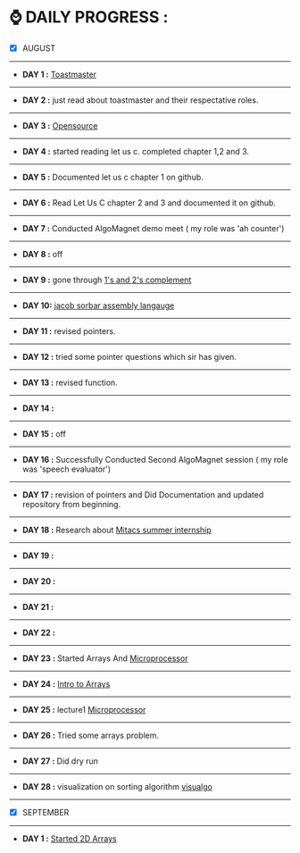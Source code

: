 # ⌚ DAILY PROGRESS :

- [x] AUGUST
--------------------------------------------------------------------------------------------------------------
- **DAY 1 :** [Toastmaster](https://franticallyspeaking.com/toastmasters-executive-committee-roles-and-responsibilities)

----------------------------------------------------------------------------------------------------------------------

- **DAY 2 :** just read about toastmaster and their respectative roles.

---------------------------------------------------------------------

- **DAY 3 :** [Opensource](https://opensource.guide/)

---------------------------------------------------

- **DAY 4 :** started reading let us c. completed chapter 1,2 and 3.

-----------------------------------------------------------------

- **DAY 5 :** Documented let us c chapter 1 on github.

----------------------------------------------------

- **DAY 6 :** Read Let Us C chapter 2 and 3 and documented it on github.

---------------------------------------------------------------------

- **DAY 7 :** Conducted AlgoMagnet demo meet ( my role was 'ah counter')

-----------------------------------------------------------------------

- **DAY 8 :** off

-----------------------------------------------------------------------

- **DAY 9 :** gone through [1's and 2's complement](https://www.geeksforgeeks.org/1s-2s-complement-binary-number/)

-----------------------------------------------------------------------

- **DAY 10:** [jacob sorbar assembly langauge](https://www.youtube.com/watch?v=iYRl50gtprA)

-----------------------------------------------------------------------

- **DAY 11 :** revised pointers.

-----------------------------------------------------------------------

- **DAY 12 :** tried some pointer questions which sir has given.

-----------------------------------------------------------------------

- **DAY 13 :** revised function.

-----------------------------------------------------------------------

- **DAY 14 :** 

-----------------------------------------------------------------------

- **DAY 15 :** off

----------------------------------------------------------------------

- **DAY 16 :** Successfully Conducted Second AlgoMagnet session ( my role was 'speech evaluator')

-----------------------------------------------------------------------

- **DAY 17 :**  revision of  pointers and Did Documentation and updated repository from beginning.

-----------------------------------------------------------------------

- **DAY 18 :** Research about [ Mitacs summer internship](https://www.mitacs.ca/en/programs/globalink/globalink-research-internship)

-----------------------------------------------------------------------------------------------------------------------------------

- **DAY 19 :** 

-----------------------------------------------------------------------------------------------------------------------------------

- **DAY 20 :**

-----------------------------------------------------------------------------------------------------------------------------------

- **DAY 21 :** 

-----------------------------------------------------------------------------------------------------------------------------------

- **DAY 22 :** 

-----------------------------------------------------------------------------------------------------------------------------------

- **DAY 23 :** Started Arrays And [Microprocessor](https://en.wikipedia.org/wiki/Microprocessor)

-----------------------------------------------------------------------------------------------------------------------------------
- **DAY 24 :** [Intro to Arrays](https://www.geeksforgeeks.org/introduction-to-arrays/)

-----------------------------------------------------------------------------------------
- **DAY 25 :** lecture1 [Microprocessor](https://www.youtube.com/watch?v=Xl2nWDcy0To)

-----------------------------------------------------------------------------------------
- **DAY 26 :** Tried some arrays problem.

-----------------------------------------------------------------------------------------

- **DAY 27 :** Did dry run
-----------------------------------------------------------------------------------------

- **DAY 28 :** visualization on sorting algorithm [visualgo](https://visualgo.net/en/sorting?slide=1)
--------------------------------------------------------------------------------------------------


- [x] SEPTEMBER

---------------------------------------------------------------------------------------------
- **DAY 1 :** [Started 2D Arrays ](https://www.geeksforgeeks.org/multidimensional-arrays-c-cpp/)






